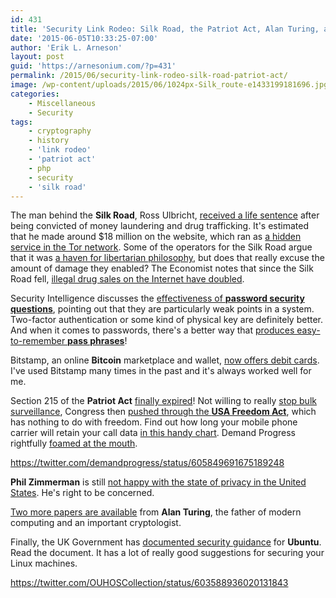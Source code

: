 ```yaml
---
id: 431
title: 'Security Link Rodeo: Silk Road, the Patriot Act, Alan Turing, and Your Passwords'
date: '2015-06-05T10:33:25-07:00'
author: 'Erik L. Arneson'
layout: post
guid: 'https://arnesonium.com/?p=431'
permalink: /2015/06/security-link-rodeo-silk-road-patriot-act/
image: /wp-content/uploads/2015/06/1024px-Silk_route-e1433199181696.jpg
categories:
    - Miscellaneous
    - Security
tags:
    - cryptography
    - history
    - 'link rodeo'
    - 'patriot act'
    - php
    - security
    - 'silk road'
---
```


The man behind the <strong>Silk Road</strong>, Ross Ulbricht, <a href="http://nypost.com/2015/05/29/silk-road-mastermind-gets-life-in-prison/" target="_blank">received a life sentence</a> after being convicted of money laundering and drug trafficking. It's estimated that he made around $18 million on the website, which ran as <a href="http://www.pcmag.com/article2/0,2817,2425184,00.asp" target="_blank">a hidden service in the Tor network</a>. Some of the operators for the Silk Road argue that it was <a href="http://www.csmonitor.com/USA/2015/0529/Silk-Road-mastermind-drug-kingpin-or-libertarian-ideologue-gone-astray" target="_blank">a haven for libertarian philosophy</a>, but does that really excuse the amount of damage they enabled? The Economist notes that since the Silk Road fell, <a href="http://www.economist.com/blogs/graphicdetail/2015/05/daily-chart-13?fsrc=scn/tw/te/bl/ed/silkroadsuccessors" target="_blank">illegal drug sales on the Internet have doubled</a>.
<!--more-->

Security Intelligence discusses the <a href="http://securityintelligence.com/news/effectiveness-of-security-questions-called-out-in-new-study" target="_blank">effectiveness of <strong>password security questions</strong></a>, pointing out that they are particularly weak points in a system. Two-factor authentication or some kind of physical key are definitely better. And when it comes to passwords, there's a better way that <a href="http://blog.webernetz.net/2013/07/30/password-strengthentropy-characters-vs-words/" target="_blank">produces easy-to-remember <strong>pass phrases</strong></a>!

Bitstamp, an online <strong>Bitcoin</strong> marketplace and wallet, <a href="https://www.bitstamp.net/article/bitstamp-new-usd-eur-gbp-denominated-debit-card/" target="_blank">now offers debit cards</a>. I've used Bitstamp many times in the past and it's always worked well for me.

Section 215 of the <strong>Patriot Act</strong> <a href="http://www.washingtonpost.com/blogs/compost/wp/2015/06/01/section-215-of-the-patriot-act-is-temporarily-down-so-who-you-gonna-call/" target="_blank">finally expired</a>! Not willing to really <a href="https://www.eff.org/deeplinks/2015/05/dont-worry-government-still-has-plenty-surveillance-power-if-section-215-sunsets" target="_blank">stop bulk surveillance</a>, Congress then <a href="http://sputniknews.com/us/20150602/1022870319.html" target="_blank">pushed through the <strong>USA Freedom Act</strong></a>, which has nothing to do with freedom. Find out how long your mobile phone carrier will retain your call data <a href="http://www.usnews.com/news/articles/2015/05/22/how-long-cellphone-companies-store-your-call-records" target="_blank">in this handy chart</a>. Demand Progress rightfully <a href="https://demandprogress.org/demand-progress-decries-passage-of-usa-freedom-act/" target="_blank">foamed at the mouth</a>.

https://twitter.com/demandprogress/status/605849691675189248

<strong>Phil Zimmerman</strong> is still <a href="http://www.theguardian.com/technology/2015/may/25/philip-zimmermann-king-encryption-reveals-fears-privacy" target="_blank">not happy with the state of privacy in the United States</a>. He's right to be concerned.

<a href="http://tm.durusau.net/?p=62491" target="_blank">Two more papers are available</a> from <strong>Alan Turing</strong>, the father of modern computing and an important cryptologist.

Finally, the UK Government has <a href="https://insights.ubuntu.com/2015/03/17/uk-government-issues-ubuntu-14-04-lts-security-guidance/" target="_blank">documented security guidance</a> for <strong>Ubuntu</strong>. Read the document. It has a lot of really good suggestions for securing your Linux machines.

https://twitter.com/OUHOSCollection/status/603588936020131843